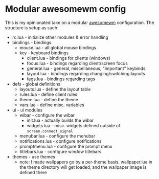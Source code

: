 # Modular awesomewm config
This is my opinionated take on a modular [awesomewm](https://github.com/awesomeWM/awesome) configuration. The structure is setup as such:

- rc.lua - initialize other modules & error handling
- bindings - bindings
	- mouse.lua - all global mouse bindings
	- key - keyboard bindings
		- client.lua - bindings for clients (windows)
		- focus.lua - bindings regarding client/screen focus
		- general.lua - general, miscellaneous, "important" keybinds
		- layout.lua - bindings regarding changing/switching layouts
		- tags.lua - bindings regarding tags
- defs - global definitions
	- layouts.lua - define the layout table
	- rules.lua - define client rules
	- theme.lua - define the theme
	- vars.lua - define misc. variables
- ui - ui modules
	- wibar - configure the wibar
		- init.lua - actually builds the wibar
		- widgets.lua - misc. widgets defined outside of `screen.connect_signal`
	- menubar.lua - configure the menubar
	- notifications.lua - configure notifications
	- promptmenu.lua - configure the prompt menu
	- titlebars.lua - configure window titlebars
- themes - use themes
	- note: I made wallpapers go by a per-theme basis. wallpaper.lua in the theme directory will get loaded, and the wallpaper image is defined there
